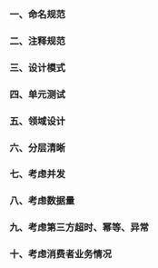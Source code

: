 ### 一、命名规范
### 二、注释规范
### 三、设计模式
### 四、单元测试
### 五、领域设计
### 六、分层清晰
### 七、考虑并发
### 八、考虑数据量
### 九、考虑第三方超时、幂等、异常
### 十、考虑消费者业务情况